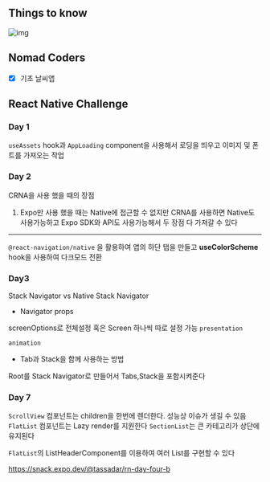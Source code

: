 ## Things to know

![img](https://www.researchgate.net/profile/Andreas-Biorn-Hansen/publication/323381516/figure/fig5/AS:654720431579138@1533108923685/React-Native-Interpreted-approach-architecture.png)

## Nomad Coders

- [x] 기초 날씨앱

## React Native Challenge

### Day 1

`useAssets` hook과 `AppLoading` component을 사용해서 로딩을 띄우고 이미지 및 폰트를 가져오는 작업

### Day 2

CRNA을 사용 했을 때의 장점

1. Expo만 사용 했을 때는 Native에 접근할 수 없지만 CRNA를 사용하면 Native도 사용가능하고 Expo SDK와 API도 사용가능해서 두 장점 다 가져갈 수 있다

---

`@react-navigation/native` 을 활용하여 앱의 하단 탭을 만들고 **useColorScheme** hook을 사용하여 다크모드 전환

### Day3

Stack Navigator vs Native Stack Navigator

- Navigator props

screenOptions로 전체설정 혹은 Screen 하나씩 따로 설정 가능
`presentation`

`animation`

- Tab과 Stack을 함께 사용하는 방법

Root를 Stack Navigator로 만들어서 Tabs,Stack을 포함시켜준다

### Day 7

`ScrollView` 컴포넌트는 children을 한번에 렌더한다. 성능상 이슈가 생길 수 있음
`FlatList` 컴포넌트는 Lazy render를 지원한다
`SectionList`는 큰 카테고리가 상단에 유지된다

`FlatList`의 ListHeaderComponent를 이용하여 여러 List를 구현할 수 있다

https://snack.expo.dev/@tassadar/rn-day-four-b
